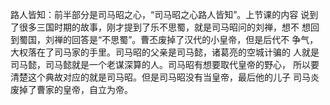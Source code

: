 路人皆知：前半部分是司马昭之心，“司马昭之心路人皆知”。上节课的内容 说到了很多三国时期的故事，刚才提到了乐不思蜀，就是司马昭问的刘禅，想不 想回到蜀国，刘禅的回答是“不思蜀”。曹丕废掉了汉代的小皇帝，但是后代不 争气，大权落在了司马家的手里。司马昭的父亲是司马懿，诸葛亮的空城计骗的 人就是司马懿，司马懿就是一个老谋深算的人。司马昭有想要取代皇帝的野心， 所以要清楚这个典故对应的就是司马昭。但是司马昭没有当皇帝，最后他的儿子 司马炎废掉了曹家的皇帝，自立为帝。